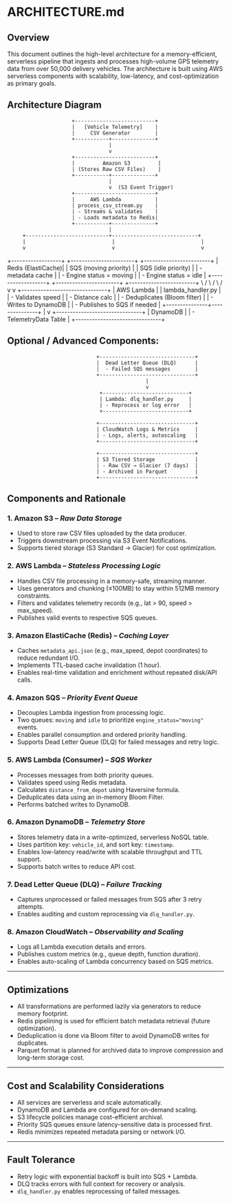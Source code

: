# ARCHITECTURE.md

## Overview
This document outlines the high-level architecture for a memory-efficient, serverless pipeline that ingests and processes high-volume GPS telemetry data from over 50,000 delivery vehicles. The architecture is built using AWS serverless components with scalability, low-latency, and cost-optimization as primary goals.

## Architecture Diagram

                         +--------------------------+
                         |   [Vehicle Telemetry]    |
                         |     CSV Generator        |
                         +-----------+--------------+
                                     |
                                     v
                         +--------------------------+
                         |         Amazon S3         |
                         | (Stores Raw CSV Files)    |
                         +-----------+--------------+
                                     |
                                     v  (S3 Event Trigger)
                         +--------------------------+
                         |     AWS Lambda           |
                         | process_csv_stream.py    |
                         | - Streams & validates    |
                         | - Loads metadata to Redis|
                         +-----------+--------------+
                                     |
         +---------------------------+----------------------------+
         |                            |                            |
         v                            v                            v
+------------------+     +-----------------------+     +------------------------+
|  Redis (ElastiCache)|  | SQS (moving priority) |     | SQS (idle priority)    |
| - metadata cache   |  | - Engine status = moving |   | - Engine status = idle |
+------------------+     +-----------------------+     +------------------------+
                                    \                           /
                                     \                         /
                                      \                       /
                                       v                     v
                                  +-------------------------------+
                                  |       AWS Lambda              |
                                  | lambda_handler.py             |
                                  | - Validates speed             |
                                  | - Distance calc               |
                                  | - Deduplicates (Bloom filter) |
                                  | - Writes to DynamoDB          |
                                  | - Publishes to SQS if needed  |
                                  +---------------+---------------+
                                                  |
                                                  v
                                 +-------------------------------+
                                 |       DynamoDB                |
                                 | - TelemetryData Table         |
                                 +-------------------------------+

Optional / Advanced Components:
--------------------------------
                                 +-------------------------------+
                                 |  Dead Letter Queue (DLQ)      |
                                 |  - Failed SQS messages        |
                                 +-------------------------------+
                                                 |
                                                 v
                                  +----------------------------+
                                  | Lambda: dlq_handler.py     |
                                  | - Reprocess or log error   |
                                  +----------------------------+

                                 +-------------------------------+
                                 | CloudWatch Logs & Metrics     |
                                 | - Logs, alerts, autoscaling   |
                                 +-------------------------------+

                                 +-------------------------------+
                                 | S3 Tiered Storage             |
                                 | - Raw CSV → Glacier (7 days)  |
                                 | - Archived in Parquet         |
                                 +-------------------------------+

## Components and Rationale

### 1. **Amazon S3** – *Raw Data Storage*

- Used to store raw CSV files uploaded by the data producer.
- Triggers downstream processing via S3 Event Notifications.
- Supports tiered storage (S3 Standard → Glacier) for cost optimization.

### 2. **AWS Lambda** – *Stateless Processing Logic*

- Handles CSV file processing in a memory-safe, streaming manner.
- Uses generators and chunking (≤100MB) to stay within 512MB memory constraints.
- Filters and validates telemetry records (e.g., lat > 90, speed > max_speed).
- Publishes valid events to respective SQS queues.

### 3. **Amazon ElastiCache (Redis)** – *Caching Layer*

- Caches `metadata_api.json` (e.g., max_speed, depot coordinates) to reduce redundant I/O.
- Implements TTL-based cache invalidation (1 hour).
- Enables real-time validation and enrichment without repeated disk/API calls.

### 4. **Amazon SQS** – *Priority Event Queue*

- Decouples Lambda ingestion from processing logic.
- Two queues: `moving` and `idle` to prioritize `engine_status="moving"` events.
- Enables parallel consumption and ordered priority handling.
- Supports Dead Letter Queue (DLQ) for failed messages and retry logic.

### 5. **AWS Lambda (Consumer)** – *SQS Worker*

- Processes messages from both priority queues.
- Validates speed using Redis metadata.
- Calculates `distance_from_depot` using Haversine formula.
- Deduplicates data using an in-memory Bloom Filter.
- Performs batched writes to DynamoDB.

### 6. **Amazon DynamoDB** – *Telemetry Store*

- Stores telemetry data in a write-optimized, serverless NoSQL table.
- Uses partition key: `vehicle_id`, and sort key: `timestamp`.
- Enables low-latency read/write with scalable throughput and TTL support.
- Supports batch writes to reduce API cost.

### 7. **Dead Letter Queue (DLQ)** – *Failure Tracking*

- Captures unprocessed or failed messages from SQS after 3 retry attempts.
- Enables auditing and custom reprocessing via `dlq_handler.py`.

### 8. **Amazon CloudWatch** – *Observability and Scaling*

- Logs all Lambda execution details and errors.
- Publishes custom metrics (e.g., queue depth, function duration).
- Enables auto-scaling of Lambda concurrency based on SQS metrics.

---

## Optimizations

- All transformations are performed lazily via generators to reduce memory footprint.
- Redis pipelining is used for efficient batch metadata retrieval (future optimization).
- Deduplication is done via Bloom filter to avoid DynamoDB writes for duplicates.
- Parquet format is planned for archived data to improve compression and long-term storage cost.

---

## Cost and Scalability Considerations

- All services are serverless and scale automatically.
- DynamoDB and Lambda are configured for on-demand scaling.
- S3 lifecycle policies manage cost-efficient archival.
- Priority SQS queues ensure latency-sensitive data is processed first.
- Redis minimizes repeated metadata parsing or network I/O.

---

## Fault Tolerance

- Retry logic with exponential backoff is built into SQS + Lambda.
- DLQ tracks errors with full context for recovery or analysis.
- `dlq_handler.py` enables reprocessing of failed messages.
